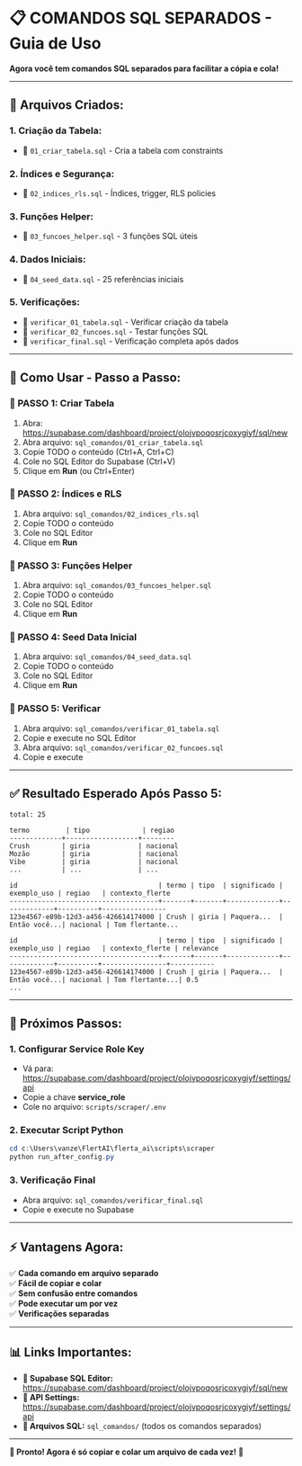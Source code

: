 # 📋 COMANDOS SQL SEPARADOS - Guia de Uso

**Agora você tem comandos SQL separados para facilitar a cópia e cola!**

---

## 📁 **Arquivos Criados:**

### **1. Criação da Tabela:**
- 📄 `01_criar_tabela.sql` - Cria a tabela com constraints

### **2. Índices e Segurança:**
- 📄 `02_indices_rls.sql` - Índices, trigger, RLS policies

### **3. Funções Helper:**
- 📄 `03_funcoes_helper.sql` - 3 funções SQL úteis

### **4. Dados Iniciais:**
- 📄 `04_seed_data.sql` - 25 referências iniciais

### **5. Verificações:**
- 📄 `verificar_01_tabela.sql` - Verificar criação da tabela
- 📄 `verificar_02_funcoes.sql` - Testar funções SQL
- 📄 `verificar_final.sql` - Verificação completa após dados

---

## 🚀 **Como Usar - Passo a Passo:**

### **📍 PASSO 1: Criar Tabela**
1. Abra: https://supabase.com/dashboard/project/olojvpoqosrjcoxygiyf/sql/new
2. Abra arquivo: `sql_comandos/01_criar_tabela.sql`
3. Copie TODO o conteúdo (Ctrl+A, Ctrl+C)
4. Cole no SQL Editor do Supabase (Ctrl+V)
5. Clique em **Run** (ou Ctrl+Enter)

### **📍 PASSO 2: Índices e RLS**
1. Abra arquivo: `sql_comandos/02_indices_rls.sql`
2. Copie TODO o conteúdo
3. Cole no SQL Editor
4. Clique em **Run**

### **📍 PASSO 3: Funções Helper**
1. Abra arquivo: `sql_comandos/03_funcoes_helper.sql`
2. Copie TODO o conteúdo
3. Cole no SQL Editor
4. Clique em **Run**

### **📍 PASSO 4: Seed Data Inicial**
1. Abra arquivo: `sql_comandos/04_seed_data.sql`
2. Copie TODO o conteúdo
3. Cole no SQL Editor
4. Clique em **Run**

### **📍 PASSO 5: Verificar**
1. Abra arquivo: `sql_comandos/verificar_01_tabela.sql`
2. Copie e execute no SQL Editor
3. Abra arquivo: `sql_comandos/verificar_02_funcoes.sql`
4. Copie e execute

---

## ✅ **Resultado Esperado Após Passo 5:**

```
total: 25

termo         | tipo             | regiao
-------------+------------------+--------
Crush        | giria            | nacional
Mozão        | giria            | nacional
Vibe         | giria            | nacional
...          | ...              | ...

id                                   | termo | tipo  | significado | exemplo_uso | regiao   | contexto_flerte
-------------------------------------+-------+-------+-------------+-------------+----------+----------------
123e4567-e89b-12d3-a456-426614174000 | Crush | giria | Paquera...  | Então você...| nacional | Tom flertante...

id                                   | termo | tipo  | significado | exemplo_uso | regiao   | contexto_flerte | relevance
-------------------------------------+-------+-------+-------------+-------------+----------+----------------+-----------
123e4567-e89b-12d3-a456-426614174000 | Crush | giria | Paquera...  | Então você...| nacional | Tom flertante...| 0.5
...
```

---

## 🎯 **Próximos Passos:**

### **1. Configurar Service Role Key**
- Vá para: https://supabase.com/dashboard/project/olojvpoqosrjcoxygiyf/settings/api
- Copie a chave **service_role**
- Cole no arquivo: `scripts/scraper/.env`

### **2. Executar Script Python**
```powershell
cd c:\Users\vanze\FlertAI\flerta_ai\scripts\scraper
python run_after_config.py
```

### **3. Verificação Final**
- Abra arquivo: `sql_comandos/verificar_final.sql`
- Copie e execute no Supabase

---

## ⚡ **Vantagens Agora:**

✅ **Cada comando em arquivo separado**  
✅ **Fácil de copiar e colar**  
✅ **Sem confusão entre comandos**  
✅ **Pode executar um por vez**  
✅ **Verificações separadas**  

---

## 📊 **Links Importantes:**

- **🔗 Supabase SQL Editor:** https://supabase.com/dashboard/project/olojvpoqosrjcoxygiyf/sql/new
- **🔗 API Settings:** https://supabase.com/dashboard/project/olojvpoqosrjcoxygiyf/settings/api
- **📁 Arquivos SQL:** `sql_comandos/` (todos os comandos separados)

---

**🎉 Pronto! Agora é só copiar e colar um arquivo de cada vez!** 🚀
